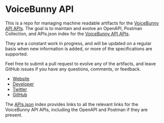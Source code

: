 # VoiceBunny APIThis is a repo for managing machine readable artifacts for the [VoiceBunny API APIs](http://voicebunny.com). The goal is to maintain and evolve an OpenAPI, Postman Collection, and APIs.json index for the [VoiceBunny API APIs](http://voicebunny.com).They are a constant work in progress, and will be updated on a regular basis when new information is added, or more of the specifications are supported.Feel free to submit a pull request to evolve any of the artifacts, and leave GitHub issues if you have any questions, comments, or feedback.- [Website](http://voicebunny.com)- [Developer](http://voicebunny.com)- [Twitter](https://twitter.com/VoiceBunnyAPI)- [GitHub](https://github.com/VoiceBunny)The [APIs.json](https://github.com/api-evangelist/voicebunny-api/blob/master/apis.json) index provides links to all the relevant links for the VoiceBunny API APIs, including the OpenAPI and Postman if they are present.